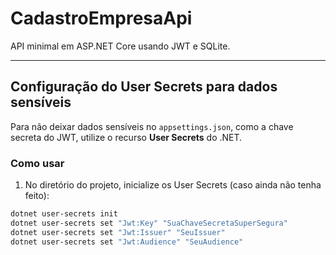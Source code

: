 # CadastroEmpresaApi

API minimal em ASP.NET Core usando JWT e SQLite.

---

## Configuração do User Secrets para dados sensíveis

Para não deixar dados sensíveis no `appsettings.json`, como a chave secreta do JWT, utilize o recurso **User Secrets** do .NET.

### Como usar

1. No diretório do projeto, inicialize os User Secrets (caso ainda não tenha feito):

```bash
dotnet user-secrets init
dotnet user-secrets set "Jwt:Key" "SuaChaveSecretaSuperSegura"
dotnet user-secrets set "Jwt:Issuer" "SeuIssuer"
dotnet user-secrets set "Jwt:Audience" "SeuAudience"

